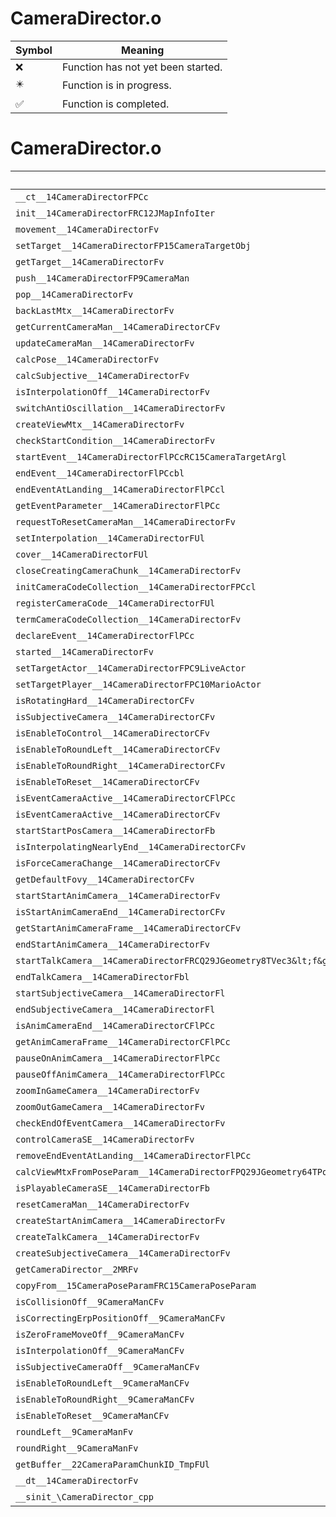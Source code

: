 # CameraDirector.o
| Symbol | Meaning 
| ------------- | ------------- 
| :x: | Function has not yet been started. 
| :eight_pointed_black_star: | Function is in progress. 
| :white_check_mark: | Function is completed. 


# CameraDirector.o
| Symbol | Decompiled? |
| ------------- | ------------- |
| `__ct__14CameraDirectorFPCc` | :white_check_mark: |
| `init__14CameraDirectorFRC12JMapInfoIter` | :white_check_mark: |
| `movement__14CameraDirectorFv` | :white_check_mark: |
| `setTarget__14CameraDirectorFP15CameraTargetObj` | :white_check_mark: |
| `getTarget__14CameraDirectorFv` | :white_check_mark: |
| `push__14CameraDirectorFP9CameraMan` | :white_check_mark: |
| `pop__14CameraDirectorFv` | :white_check_mark: |
| `backLastMtx__14CameraDirectorFv` | :white_check_mark: |
| `getCurrentCameraMan__14CameraDirectorCFv` | :white_check_mark: |
| `updateCameraMan__14CameraDirectorFv` | :x: |
| `calcPose__14CameraDirectorFv` | :white_check_mark: |
| `calcSubjective__14CameraDirectorFv` | :x: |
| `isInterpolationOff__14CameraDirectorFv` | :white_check_mark: |
| `switchAntiOscillation__14CameraDirectorFv` | :white_check_mark: |
| `createViewMtx__14CameraDirectorFv` | :white_check_mark: |
| `checkStartCondition__14CameraDirectorFv` | :white_check_mark: |
| `startEvent__14CameraDirectorFlPCcRC15CameraTargetArgl` | :white_check_mark: |
| `endEvent__14CameraDirectorFlPCcbl` | :white_check_mark: |
| `endEventAtLanding__14CameraDirectorFlPCcl` | :x: |
| `getEventParameter__14CameraDirectorFlPCc` | :white_check_mark: |
| `requestToResetCameraMan__14CameraDirectorFv` | :white_check_mark: |
| `setInterpolation__14CameraDirectorFUl` | :white_check_mark: |
| `cover__14CameraDirectorFUl` | :white_check_mark: |
| `closeCreatingCameraChunk__14CameraDirectorFv` | :white_check_mark: |
| `initCameraCodeCollection__14CameraDirectorFPCcl` | :white_check_mark: |
| `registerCameraCode__14CameraDirectorFUl` | :white_check_mark: |
| `termCameraCodeCollection__14CameraDirectorFv` | :white_check_mark: |
| `declareEvent__14CameraDirectorFlPCc` | :white_check_mark: |
| `started__14CameraDirectorFv` | :white_check_mark: |
| `setTargetActor__14CameraDirectorFPC9LiveActor` | :white_check_mark: |
| `setTargetPlayer__14CameraDirectorFPC10MarioActor` | :white_check_mark: |
| `isRotatingHard__14CameraDirectorCFv` | :white_check_mark: |
| `isSubjectiveCamera__14CameraDirectorCFv` | :white_check_mark: |
| `isEnableToControl__14CameraDirectorCFv` | :white_check_mark: |
| `isEnableToRoundLeft__14CameraDirectorCFv` | :white_check_mark: |
| `isEnableToRoundRight__14CameraDirectorCFv` | :white_check_mark: |
| `isEnableToReset__14CameraDirectorCFv` | :white_check_mark: |
| `isEventCameraActive__14CameraDirectorCFlPCc` | :white_check_mark: |
| `isEventCameraActive__14CameraDirectorCFv` | :white_check_mark: |
| `startStartPosCamera__14CameraDirectorFb` | :white_check_mark: |
| `isInterpolatingNearlyEnd__14CameraDirectorCFv` | :white_check_mark: |
| `isForceCameraChange__14CameraDirectorCFv` | :white_check_mark: |
| `getDefaultFovy__14CameraDirectorCFv` | :white_check_mark: |
| `startStartAnimCamera__14CameraDirectorFv` | :white_check_mark: |
| `isStartAnimCameraEnd__14CameraDirectorCFv` | :white_check_mark: |
| `getStartAnimCameraFrame__14CameraDirectorCFv` | :white_check_mark: |
| `endStartAnimCamera__14CameraDirectorFv` | :white_check_mark: |
| `startTalkCamera__14CameraDirectorFRCQ29JGeometry8TVec3&lt;f&gt;RCQ29JGeometry8TVec3&lt;f&gt;ffl` | :x: |
| `endTalkCamera__14CameraDirectorFbl` | :white_check_mark: |
| `startSubjectiveCamera__14CameraDirectorFl` | :white_check_mark: |
| `endSubjectiveCamera__14CameraDirectorFl` | :white_check_mark: |
| `isAnimCameraEnd__14CameraDirectorCFlPCc` | :white_check_mark: |
| `getAnimCameraFrame__14CameraDirectorCFlPCc` | :white_check_mark: |
| `pauseOnAnimCamera__14CameraDirectorFlPCc` | :white_check_mark: |
| `pauseOffAnimCamera__14CameraDirectorFlPCc` | :white_check_mark: |
| `zoomInGameCamera__14CameraDirectorFv` | :white_check_mark: |
| `zoomOutGameCamera__14CameraDirectorFv` | :white_check_mark: |
| `checkEndOfEventCamera__14CameraDirectorFv` | :x: |
| `controlCameraSE__14CameraDirectorFv` | :x: |
| `removeEndEventAtLanding__14CameraDirectorFlPCc` | :x: |
| `calcViewMtxFromPoseParam__14CameraDirectorFPQ29JGeometry64TPosition3&lt;Q29JGeometry38TMatrix34&lt;Q29JGeometry13SMatrix34C&lt;f&gt;&gt;&gt;PC15CameraPoseParam` | :x: |
| `isPlayableCameraSE__14CameraDirectorFb` | :white_check_mark: |
| `resetCameraMan__14CameraDirectorFv` | :white_check_mark: |
| `createStartAnimCamera__14CameraDirectorFv` | :white_check_mark: |
| `createTalkCamera__14CameraDirectorFv` | :white_check_mark: |
| `createSubjectiveCamera__14CameraDirectorFv` | :white_check_mark: |
| `getCameraDirector__2MRFv` | :x: |
| `copyFrom__15CameraPoseParamFRC15CameraPoseParam` | :white_check_mark: |
| `isCollisionOff__9CameraManCFv` | :white_check_mark: |
| `isCorrectingErpPositionOff__9CameraManCFv` | :white_check_mark: |
| `isZeroFrameMoveOff__9CameraManCFv` | :white_check_mark: |
| `isInterpolationOff__9CameraManCFv` | :white_check_mark: |
| `isSubjectiveCameraOff__9CameraManCFv` | :white_check_mark: |
| `isEnableToRoundLeft__9CameraManCFv` | :white_check_mark: |
| `isEnableToRoundRight__9CameraManCFv` | :white_check_mark: |
| `isEnableToReset__9CameraManCFv` | :white_check_mark: |
| `roundLeft__9CameraManFv` | :white_check_mark: |
| `roundRight__9CameraManFv` | :white_check_mark: |
| `getBuffer__22CameraParamChunkID_TmpFUl` | :white_check_mark: |
| `__dt__14CameraDirectorFv` | :white_check_mark: |
| `__sinit_\CameraDirector_cpp` | :x: |
